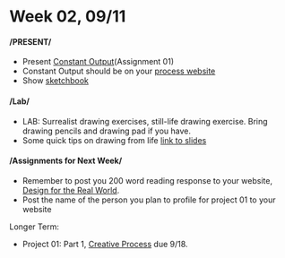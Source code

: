 # Week 02, 09/11


#### /PRESENT/

* Present [Constant Output](constant_output.md)(Assignment 01)
* Constant Output should be on your [process website](process_website.md)
* Show [sketchbook](notebook_or_sketchbook.md)

#### /Lab/

* LAB: Surrealist drawing exercises, still-life drawing exercise. Bring drawing pencils and drawing pad if you have. 
* Some quick tips on drawing from life [link to slides](https://docs.google.com/presentation/d/1a3rqqQ5Jda9AXP5N590Way0EEMYcZVMsYlIijHaNvuY/edit?usp=sharing)

#### /Assignments for Next Week/

* Remember to post you 200 word reading response to your website, [Design for the Real World](https://drive.google.com/file/d/1-hOsbIhKOt3e51_DoTJa2wU6X1YKUayb/view?usp=sharing).
* Post the name of the person you plan to profile for project 01 to your website

Longer Term:
* Project 01: Part 1, [Creative Process](creative_process.md) due 9/18.

